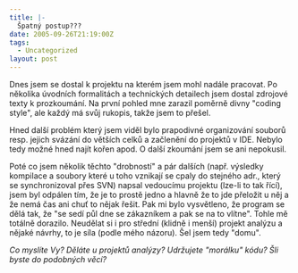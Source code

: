 ```yaml
---
title: |-
  Špatný postup???
date: 2005-09-26T21:19:00Z
tags:
  - Uncategorized
layout: post
---
```

Dnes jsem se dostal k projektu na kterém jsem mohl nadále pracovat. Po několika úvodních formalitách a technických detailech jsem dostal zdrojové texty k prozkoumání. Na první pohled mne zarazil poměrně divny "coding style", ale každý má svůj rukopis, takže jsem to přešel.

Hned další problém který jsem viděl bylo prapodivné organizování souborů resp. jejich svázání do větších celků a začlenění do projektů v IDE. Nebylo tedy možné hned najít kořen apod. O další zkoumání jsem se ani nepokusil.

Poté co jsem několik těchto "drobností" a pár dalších (např. výsledky kompilace a soubory které u toho vznikají se cpaly do stejného adr., který se synchronizoval přes SVN) napsal vedoucímu projektu (lze-li to tak řící), jsem byl odpálen tím, že je to prostě jedno a hlavně že to jde přeložit u něj a že nemá čas ani chuť to nějak řešit. Pak mi bylo vysvětleno, že program se dělá tak, že "se sedí půl dne se zákazníkem a pak se na to vlítne". Tohle mě totálně dorazilo. Neudělat si i pro střední (klidně i menší) projekt analýzu a nějaké návrhy, to je síla (podle mého názoru). Šel jsem tedy "domu".

_Co myslíte Vy? Děláte u projektů analýzy? Udržujete "morálku" kódu? Šli byste do podobných věcí?_